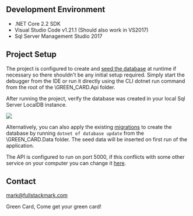 
## Development Environment
-  .NET Core 2.2 SDK
- Visual Studio Code v1.21.1 (Should also work in VS2017)
- Sql Server Management Studio 2017
 
## Project Setup

The project is configured to create and <a href="https://github.com/mmacneil/ASPNetCoreGraphQL/blob/master/src/backend/GREEN_CARD.Data/GREEN_CARDSeedData.cs">seed the database</a> at runtime if necessary so there shouldn't be any initial setup required. Simply start the debugger from the IDE or run it directly using the CLI dotnet run command from the root of the \GREEN_CARD.Api folder.

After running the project, verify the database was created in your local Sql Server LocalDB instance.

<img src="https://fullstackmark.com/img/posts/17/graphql-GREEN_CARD-demo-sql-server-database.png" />

Alternatively, you can also apply the existing <a href="https://github.com/mmacneil/ASPNetCoreGraphQL/tree/master/src/backend/GREEN_CARD.Data/Migrations">migrations</a> to create the database by running <code>dotnet ef database update</code> from the \GREEN_CARD.Data folder. The seed data will be inserted on first run of the application.

The API is configured to run on port 5000, if this conflicts with some other service on your computer you can change it <a href="https://github.com/mmacneil/ASPNetCoreGraphQL/blob/master/src/backend/GREEN_CARD.Api/Program.cs">here</a>.

## Contact

mark@fullstackmark.com




<a> Green Card, Come get your green card! </a>


